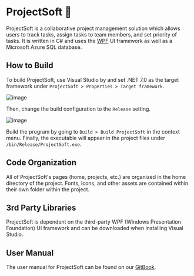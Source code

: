 # ProjectSoft 📏

ProjectSoft is a collaborative project management solution which allows users to track tasks, assign tasks to team members, and set priority of tasks. It is written in C# and uses the [WPF](https://learn.microsoft.com/en-us/dotnet/desktop/wpf/overview/?view=netdesktop-7.0) UI framework as well as a Microsoft Azure SQL database.

## How to Build

To build ProjectSoft, use Visual Studio by and set .NET 7.0 as the target framework under `ProjectSoft > Properties > Target framework`.

![image](https://user-images.githubusercontent.com/103160379/232137783-35809591-bb74-4d9f-8eaa-ecdf8cb8b54d.png)

Then, change the build configuration to the `Release` setting.

![image](https://user-images.githubusercontent.com/103160379/232137649-5afcc77a-4062-4f29-97b3-c3c8e8045f75.png)

Build the program by going to `Build > Build ProjectSoft` in the context menu. Finally, the executable will appear in the project files under `/bin/Release/ProjectSoft.exe`.

## Code Organization

All of ProjectSoft's pages (home, projects, etc.) are organized in the home directory of the project. Fonts, icons, and other assets are contained within their own folder within the project.

## 3rd Party Libraries

ProjectSoft is dependent on the third-party WPF (Windows Presentation Foundation) UI framework and can be downloaded when installing Visual Studio.

## User Manual

The user manual for ProjectSoft can be found on our [GitBook](https://projectsoft.gitbook.io/projectsoft/).

